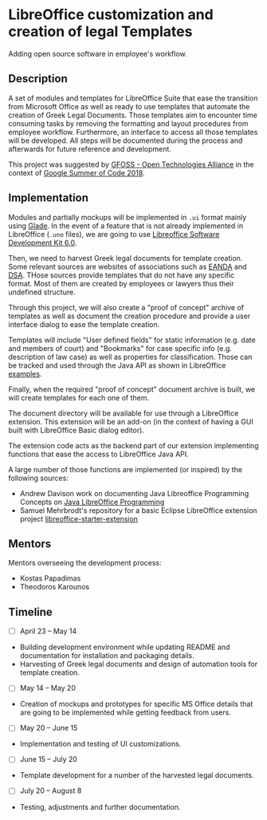 # LibreOffice customization and creation of legal Templates

Adding open source software in employee's workflow.

## Description

A set of modules and templates for LibreOffice Suite that ease the transition from Microsoft Office as well as ready to use templates that automate the creation of Greek Legal Documents. Those templates aim to encounter time consuming tasks by removing the formatting and layout procedures from employee workflow. Furthermore, an interface to access all those templates will be developed. All steps will be documented during the process and afterwards for future reference and development.

This project was suggested by [GFOSS - Open Technologies Alliance](https://gfoss.eu/home-posts/) in the context of [Google Summer of Code 2018](https://www.google.com).

## Implementation
Modules and partially mockups will be implemented in `.ui` format mainly using [Glade](https://glade.gnome.org/). In the event of a feature that is not already implemented in LibreOffice (`.uno` files), we are going to use  [Libreoffice Software Development Kit 6.0](https://api.libreoffice.org/).

Then, we need to harvest Greek legal documents for template creation. Some relevant sources are websites of associations such as [EANDA](http://www.eanda.gr/) and [DSA](http://www.dsa.gr/). THose sources provide templates that do not have any specific format. Most of them are created by employees or lawyers thus their undefined structure.

Through this project, we will also create a "proof of concept" archive of templates as well as document the creation procedure and provide a user interface dialog to ease the template creation.

Templates will include "User defined fields" for static information (e.g. date and members of court) and "Bookmarks" for case specific info (e.g. description of law case) as well as properties for classification. Those can be tracked and used through the Java API as shown in LibreOffice [examples](https://api.libreoffice.org/examples/DevelopersGuide/Text/).

Finally, when the required "proof of concept" document archive is built, we will create templates for each one of them.

The document directory will be available for use through a LibreOffice extension. This extension will be an add-on (in the context of having a GUI built with LibreOffice Basic dialog editor).

The extension code acts as the backend part of our extension implementing functions that ease the access to LibreOffice Java API.

A large number of those functions are implemented (or inspired) by the following sources:
- Andrew Davison work on documenting Java Libreoffice Programming Concepts on [Java LibreOffice Programming](http://fivedots.coe.psu.ac.th/~ad/jlop/#contents)
- Samuel Mehrbrodt's repository for a basic Eclipse LibreOffice extension project [libreoffice-starter-extension](https://github.com/smehrbrodt/libreoffice-starter-extension)

## Mentors
Mentors overseeing the development process:
- Kostas Papadimas
- Theodoros Karounos

## Timeline
- [ ] April 23 – May 14
* Building development environment while updating README and documentation for installation and packaging details.
* Harvesting of Greek legal documents and design of automation tools for template creation.
- [ ] May 14 – May 20
* Creation of mockups and prototypes for specific MS Office details that are going to be implemented while getting feedback from users.
- [ ] May 20 – June 15
* Implementation and testing of UI customizations.
- [ ] June 15 – July 20
* Template development for a number of the harvested legal documents.
- [ ] July 20 – August 8
* Testing, adjustments and further documentation.
